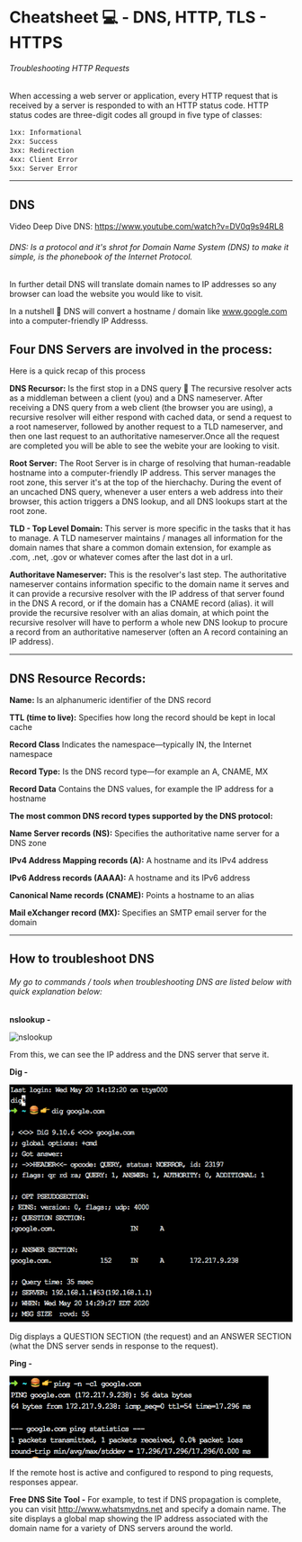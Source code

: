 # Cheatsheet 💻 - DNS, HTTP, TLS - HTTPS 

###### Troubleshooting HTTP Requests

When accessing a web server or application, every HTTP request that is received by a server is responded to with an HTTP status code. HTTP status codes are three-digit codes all groupd in five type of classes:

```
1xx: Informational
2xx: Success
3xx: Redirection
4xx: Client Error
5xx: Server Error
```
----------------------------------------------------------------------------------------------------------------------------

## DNS

Video Deep Dive DNS: https://www.youtube.com/watch?v=DV0q9s94RL8

###### DNS: Is a protocol and it's shrot for Domain Name System (DNS) to make it simple, is the phonebook of the Internet Protocol. 

In further detail DNS will translate domain names to IP addresses so any browser can load the website you would like to visit.

In a nutshell 🥜 DNS will convert a hostname / domain like www.google.com into a computer-friendly IP Addresss.

## Four DNS Servers are involved in the process: 
Here is a quick recap of this process

**DNS Recursor:**
Is the first stop in a DNS query 🛑
The recursive resolver acts as a middleman between a client (you) and a DNS nameserver. After receiving a DNS query from a web client (the browser you are using), a recursive resolver will either respond with cached data, or send a request to a root nameserver, followed by another request to a TLD nameserver, and then one last request to an authoritative nameserver.Once all the request are completed you will be able to see the webite your are looking to visit.


**Root Server:** 
The Root Server is in charge of resolving that human-readable hostname into a computer-friendly IP address. 
This server manages the root zone, this server it's at the top of the hierchachy. During the event of an uncached DNS query, whenever a user enters a web address into their browser, this action triggers a DNS lookup, and all DNS lookups start at the root zone. 


**TLD - Top Level Domain:** 
This server is more specific in the tasks that it has to manage. A TLD nameserver maintains / manages all information for the domain names that share a common domain extension, for example as .com, .net, .gov  or whatever comes after the last dot in a url. 


**Authoritave Nameserver:**
This is the resolver's last step. 
The authoritative nameserver contains information specific to the domain name it serves and it can provide a recursive resolver with the IP address of that server found in the DNS A record, or if the domain has a CNAME record (alias). it will provide the recursive resolver with an alias domain, at which point the recursive resolver will have to perform a whole new DNS lookup to procure a record from an authoritative nameserver (often an A record containing an IP address).

----------------------------------------------------------------------------------------------------------------------------

## DNS Resource Records:

**Name:** Is an alphanumeric identifier of the DNS record

**TTL (time to live):** Specifies how long the record should be kept in local cache

**Record Class** Indicates the namespace—typically IN, the Internet namespace

**Record Type:** Is the DNS record type—for example an A, CNAME, MX

**Record Data** Contains the DNS values, for example the IP address for a hostname


**The most common DNS record types supported by the DNS protocol:**

**Name Server records (NS):** Specifies the authoritative name server for a DNS zone

**IPv4 Address Mapping records (A):** A hostname and its IPv4 address

**IPv6 Address records (AAAA):** A hostname and its IPv6 address

**Canonical Name records (CNAME):** Points a hostname to an alias

**Mail eXchanger record (MX):** Specifies an SMTP email server for the domain

----------------------------------------------------------------------------------------------------------------------------

## How to troubleshoot DNS 
###### My go to commands / tools  when troubleshooting DNS are listed below with quick explanation below:

**nslookup -** 

![nslookup](https://github.com/mespada829/cheatsheet/blob/Images/nslookup.png)

From this, we can see the IP address and the DNS server that serve it. 

**Dig -** 

![dig](https://github.com/mespada829/Cheatsheet-DNS-TLS-Etc/blob/master/dig.png)

Dig displays a QUESTION SECTION (the request) and an ANSWER SECTION (what the DNS server sends in response to the request).


**Ping -**

![ping](https://github.com/mespada829/Cheatsheet-DNS-TLS-Etc/blob/master/ping.png)

If the remote host is active and configured to respond to ping requests, responses appear. 

**Free DNS Site Tool -** For example, to test if DNS propagation is complete, you can visit http://www.whatsmydns.net and specify a domain name. The site displays a global map showing the IP address associated with the domain name for a variety of DNS servers around the world.
